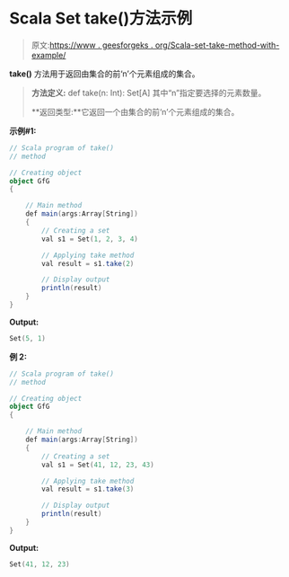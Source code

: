 # Scala Set take()方法示例

> 原文:[https://www . geesforgeks . org/Scala-set-take-method-with-example/](https://www.geeksforgeeks.org/scala-set-take-method-with-example/)

**take()** 方法用于返回由集合的前‘n’个元素组成的集合。

> **方法定义:** def take(n: Int): Set[A]
> 其中“n”指定要选择的元素数量。
> 
> **返回类型:**它返回一个由集合的前‘n’个元素组成的集合。

**示例#1:**

```scala
// Scala program of take() 
// method 

// Creating object 
object GfG 
{ 

    // Main method 
    def main(args:Array[String]) 
    { 
        // Creating a set 
        val s1 = Set(1, 2, 3, 4) 

        // Applying take method 
        val result = s1.take(2) 

        // Display output
        println(result)
    } 
} 
```

**Output:**

```scala
Set(5, 1)

```

**例 2:**

```scala
// Scala program of take() 
// method 

// Creating object 
object GfG 
{ 

    // Main method 
    def main(args:Array[String]) 
    { 
        // Creating a set 
        val s1 = Set(41, 12, 23, 43) 

        // Applying take method 
        val result = s1.take(3) 

        // Display output
        println(result)
    } 
} 
```

**Output:**

```scala
Set(41, 12, 23)

```